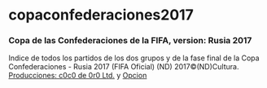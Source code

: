 # copaconfederaciones2017

### Copa de las Confederaciones de la FIFA, version: Rusia 2017

Indice de todos los partidos de los dos grupos y de la fase final de la Copa Confederaciones - Rusia 2017 (FIFA Oficial)
(ND) 2017&copy;(ND)Cultura. [Producciones: c0c0 de 0r0 Ltd.](http://c0c0de0r0producciones.tk) y [Opcion](http://noalasador.tk)
